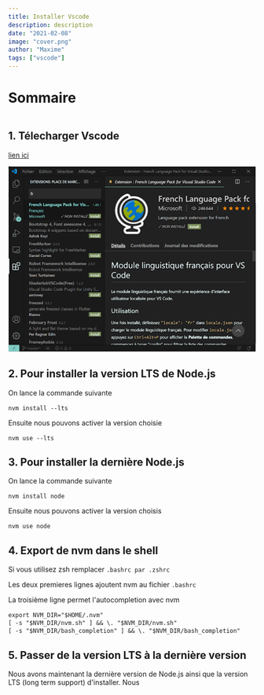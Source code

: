 ```yaml
---
title: Installer Vscode
description: description
date: "2021-02-08"
image: "cover.png"
author: "Maxime"
tags: ["vscode"]
---
```


# Sommaire

```toc

```

## 1. Télecharger Vscode

[lien ici](https://code.visualstudio.com/Download)

![VSCODE](./img/01-install-vscode-01.png "image de vscode")

## 2. Pour installer la version LTS de Node.js

On lance la commande suivante

```
nvm install --lts
```

Ensuite nous pouvons activer la version choisie

```
nvm use --lts
```

## 3. Pour installer la dernière Node.js

On lance la commande suivante

```
nvm install node
```

Ensuite nous pouvons activer la version choisis

```
nvm use node
```

## 4. Export de nvm dans le shell

Si vous utilisez zsh remplacer `.bashrc par .zshrc`

Les deux premieres lignes ajoutent nvm au fichier `.bashrc`

La troisième ligne permet l'autocompletion avec nvm

```
export NVM_DIR="$HOME/.nvm"
[ -s "$NVM_DIR/nvm.sh" ] && \. "$NVM_DIR/nvm.sh"
[ -s "$NVM_DIR/bash_completion" ] && \. "$NVM_DIR/bash_completion"
```

## 5. Passer de la version LTS à la dernière version

Nous avons maintenant la dernière version de Node.js ainsi que la version LTS (long term support) d'installer.
Nous
